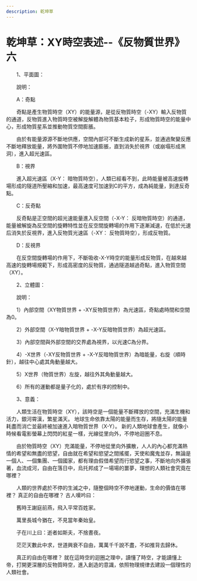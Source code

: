 ```yaml
---
description: 乾坤草
---
```


# 乾坤草：XY時空表述--《反物質世界》六

　　1、平面圖：

　　說明：

　　A：奇點

　　奇點是產生物質時空（XY）的能量源，是從反物質時空（-XY）輸入反物質的通道，反物質進入物質時空被解旋解體為物質基本粒子，形成物質時空的能量中心，形成物質星系並推動物質空間膨脹。

　　由於有能量源源不斷地供應，空間內部可不斷生成新的星系，並通過聚變反應不斷地釋放能量，將外圍物質不停地加速膨脹，直到消失於視界（或崩塌形成黑洞），進入超光速區。

　　B：視界

　　進入超光速區（X-Y： 暗物質時空），人類已經看不到，此時能量被高速旋轉場形成的隧道所壓縮和加速，最高速度可加速到C的平方，成為純能量，到達反奇點。

　　C：反奇點

　　反奇點是正空間的超光速能量進入反空間（-X-Y： 反暗物質時空）的通道，能量被解旋為反空間的旋轉特性並在反空間旋轉場的作用下逐漸減速，在低於光速后消失於反視界，進入反物質光速區（-XY： 反物質時空），形成反物質。

　　D：反視界

　　在反空間旋轉場的作用下，不斷吸收-X-Y時空的能量形成反物質，在越來越高速的旋轉場規範下，形成高密度的反物質，通過隧道越過奇點，進入物質空間（XY）。

　　2、立體圖：

　　說明：

　　1）內部空間（XY物質世界 + -XY反物質世界）為光速區，奇點處時間和空間為0。

　　2）外部空間（X-Y暗物質世界 + -X-Y反暗物質世界）為超光速區。

　　3）內部空間與外部空間的交界處為視界，以光速C為分界。

　　4）-X世界（-XY反物質世界 + -X-Y反暗物質世界）為暗能量，右旋（順時針），越往中心處其角動量越大。

　　5）X世界（物質世界）左旋，越往外其角動量越大。

　　6）所有的運動都是量子化的，處於有序的控制中。

　　3、意義：

　　人類生活在物質時空（XY），該時空是一個能量不斷釋放的空間，充滿生機和活力，銀河霄漢，繁星滿天。 地球生命依靠太陽的能量而生存，將隨太陽的能量耗盡而消亡並最終被加速進入暗物質世界（X-Y）。 新的人類地球會產生，就像小時候看電影螢幕上閃閃的紅星一樣，光線從里向外，不停地迴圈不息。

　　由於物質時空（XY）充滿能量，不停地從里向外擴散，人人的內心都充滿熱情的希望和無盡的慾望，自由就在希望和慾望之間搖擺，天使和魔鬼並存，無論是一個人、一個集團、一個國家，都有理由假借希望而行慾望之事，不斷地向外擴張著，血流成河，自由在落日中，烏托邦成了一場場的噩夢，理想的人類社會究竟在哪裡？

　　人類的世界處於不停的生滅之中，隨整個時空不停地運動，生命的價值在哪裡？ 真正的自由在哪裡？ 古人嘆吟曰：

　　舊時王謝庭前燕，飛入平常百姓家。

　　萬里長城今猶在，不見當年秦始皇。

　　子在川上曰：逝者如斯夫，不捨晝夜。

　　茫茫天數此中求，世道興衰不自由，萬萬千千說不盡，不如推背去歸休。

　　真正的自由在哪裡？ 就在這時空的迴圈之理中，讀懂了時空，才能讀懂上帝，打開更深層的反物質時空，進入創造的意識，依照物理規律去建設一個理性的人類社會。

&#x20;
